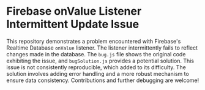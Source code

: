 # Firebase onValue Listener Intermittent Update Issue

This repository demonstrates a problem encountered with Firebase's Realtime Database `onValue` listener.  The listener intermittently fails to reflect changes made in the database.  The `bug.js` file shows the original code exhibiting the issue, and `bugSolution.js` provides a potential solution. This issue is not consistently reproducible, which added to its difficulty.  The solution involves adding error handling and a more robust mechanism to ensure data consistency.  Contributions and further debugging are welcome!